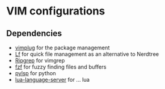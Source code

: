 # VIM configurations

## Dependencies
- [vimplug](https://github.com/junegunn/vim-plug) for the package management
- [Lf](https://github.com/gokcehan/lf) for quick file management
  as an alternative to Nerdtree
- [Ripgrep](https://github.com/BurntSushi/ripgrep) for vimgrep
- [fzf](https://github.com/cisco-qa/fzf) for fuzzy finding files and buffers
- [pylsp](https://pypi.org/project/python-lsp-server) for python
- [lua-language-server](https://github.com/LuaLS/lua-language-server) for ... lua
